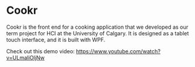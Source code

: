 # Cookr
Cookr is the front end for a cooking application that we developed as our term project for HCI at the University of Calgary. It is designed as a tablet touch interface, and it is built with WPF.

Check out this demo video:
https://www.youtube.com/watch?v=ULmaliOljNw
